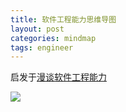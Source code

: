 ```yaml
---
title: 软件工程能力思维导图
layout: post
categories: mindmap
tags: engineer
---
```


启发于[漫谈软件工程能力](https://mp.weixin.qq.com/s/hJS5LJRZkMZmHm6g2R_jpw)

![](assets/image/202107/软件工程能力.png)
